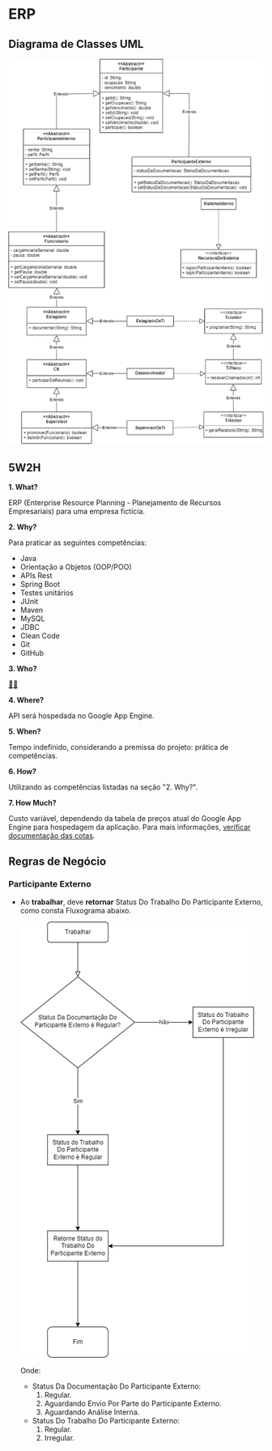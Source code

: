 # ERP

## Diagrama de Classes UML

![](erp.png)

## 5W2H

**1. What?**

ERP (Enterprise Resource Planning - Planejamento de Recursos Empresariais) para uma empresa fictícia.

**2. Why?**

Para praticar as seguintes competências:

-   Java
-   Orientação a Objetos (OOP/POO)
-   APIs Rest
-   Spring Boot
-   Testes unitários
-   JUnit
-   Maven
-   MySQL
-   JDBC
-   Clean Code
-   Git
-   GitHub

**3. Who?**

[🙋‍♂️](https://github.com/andre-alck)

**4. Where?**

API será hospedada no Google App Engine.

**5. When?**

Tempo indefinido, considerando a premissa do projeto: prática de competências.

**6. How?**

Utilizando as competências listadas na seção "2. Why?".

**7. How Much?**

Custo variável, dependendo da tabela de preços atual do Google App Engine para hospedagem da aplicação. Para mais informações, [verificar documentação das cotas](https://cloud.google.com/1ppengine/docs/standard/quotashl=pt-br).

## Regras de Negócio

### Participante Externo

-   Ao **trabalhar**, deve **retornar** Status Do Trabalho Do Participante Externo, como consta Fluxograma abaixo.

    ![](regras.de.negocio/ParticipanteExterno/ParticipanteExternoTrabalhar.png)

    Onde:

    -   Status Da Documentação Do Participante Externo:
        1. Regular.
        2. Aguardando Envio Por Parte do Participante Externo.
        3. Aguardando Análise Interna.
    -   Status Do Trabalho Do Participante Externo:
        1. Regular.
        2. Irregular.
